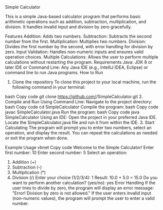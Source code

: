 Simple Calculator

This is a simple Java-based calculator program that performs basic arithmetic operations such as addition, subtraction, multiplication, and division. It handles invalid input and division by zero gracefully.

Features
Addition: Adds two numbers.
Subtraction: Subtracts the second number from the first.
Multiplication: Multiplies two numbers.
Division: Divides the first number by the second, with error handling for division by zero.
Input Validation: Handles non-numeric inputs and ensures valid operation choices.
Multiple Calculations: Allows the user to perform multiple calculations without restarting the program.
Requirements
Java: JDK 8 or later
IDE or Command Line: Any Java IDE (e.g., IntelliJ IDEA, Eclipse) or command line to run Java programs.
How to Run
1. Clone the repository
To clone this project to your local machine, run the following command in your terminal:

bash
Copy code
git clone https://github.com/<your-username>/SimpleCalculator.git
2. Compile and Run
Using Command Line:
Navigate to the project directory:
bash
Copy code
cd SimpleCalculator
Compile the program:
bash
Copy code
javac SimpleCalculator.java
Run the program:
bash
Copy code
java SimpleCalculator
Using an IDE:
Open the project in your preferred Java IDE.
Locate the SimpleCalculator.java file and run it from within the IDE.
3. Start Calculating
The program will prompt you to enter two numbers, select an operation, and display the result. You can repeat the calculations as needed or exit the program when done.

Example Usage
vbnet
Copy code
Welcome to the Simple Calculator!
Enter first number: 10
Enter second number: 5
Select an operation:
1. Addition (+)
2. Subtraction (-)
3. Multiplication (*)
4. Division (/)
Enter your choice (1/2/3/4): 1
Result: 10.0 + 5.0 = 15.0
Do you want to perform another calculation? (yes/no): yes
Error Handling
If the user tries to divide by zero, the program will display an error message:
"Error! Division by zero is not allowed."
If the user enters invalid input (non-numeric values), the program will prompt the user to enter a valid number.
